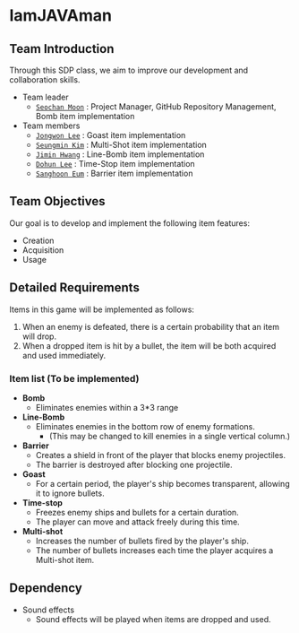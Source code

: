 # IamJAVAman

## Team Introduction

Through this SDP class, we aim to improve our development and collaboration skills.

- Team leader
    - [`Seochan Moon`](https://github.com/dev-moonsc) : Project Manager, GitHub Repository Management, Bomb item implementation
- Team members
    - [`Jongwon Lee`](https://github.com/javadocq) : Goast item implementation
    - [`Seungmin Kim`](https://github.com/smeasylife) : Multi-Shot item implementation
    - [`Jimin Hwang`](https://github.com/specture258) : Line-Bomb item implementation
    - [`Dohun Lee`](https://github.com/D0hunLee) : Time-Stop item implementation
    - [`Sanghoon Eum`](https://github.com/bamcasa) : Barrier item implementation

## Team Objectives

Our goal is to develop and implement the following item features:

- Creation
- Acquisition
- Usage

## Detailed Requirements

Items in this game will be implemented as follows:

1. When an enemy is defeated, there is a certain probability that an item will drop.
2. When a dropped item is hit by a bullet, the item will be both acquired and used immediately.

### Item list (To be implemented)

- **Bomb**
    - Eliminates enemies within a 3*3 range
- **Line-Bomb**
    - Eliminates enemies in the bottom row of enemy formations.
      - (This may be changed to kill enemies in a single vertical column.)
- **Barrier**
    - Creates a shield in front of the player that blocks enemy projectiles.
    - The barrier is destroyed after blocking one projectile.
- **Goast**
    - For a certain period, the player's ship becomes transparent, allowing it to ignore bullets.
- **Time-stop**
    - Freezes enemy ships and bullets for a certain duration.
    - The player can move and attack freely during this time.
- **Multi-shot**
    - Increases the number of bullets fired by the player's ship.
    - The number of bullets increases each time the player acquires a Multi-shot item.

## Dependency

- Sound effects
    - Sound effects will be played when items are dropped and used.
